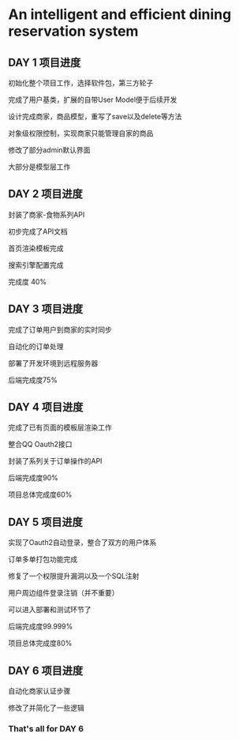 # An intelligent and efficient dining reservation system

## DAY 1 项目进度

初始化整个项目工作，选择软件包，第三方轮子

完成了用户基类，扩展的自带User Model便于后续开发

设计完成商家，商品模型，重写了save以及delete等方法

对象级权限控制，实现商家只能管理自家的商品

修改了部分admin默认界面

大部分是模型层工作

## DAY 2 项目进度

封装了商家-食物系列API

初步完成了API文档

首页渲染模板完成

搜索引擎配置完成

完成度 40%

## DAY 3 项目进度

完成了订单用户到商家的实时同步

自动化的订单处理

部署了开发环境到远程服务器

后端完成度75%

## DAY 4 项目进度

完成了已有页面的模板层渲染工作

整合QQ Oauth2接口

封装了系列关于订单操作的API

后端完成度90%

项目总体完成度60%

## DAY 5 项目进度

实现了Oauth2自动登录，整合了双方的用户体系

订单多单打包功能完成

修复了一个权限提升漏洞以及一个SQL注射

用户周边组件登录注销（并不重要）

可以进入部署和测试环节了

后端完成度99.999%

项目总体完成度80%

## DAY 6 项目进度

自动化商家认证步骤

修改了并简化了一些逻辑

### That's all for DAY 6

